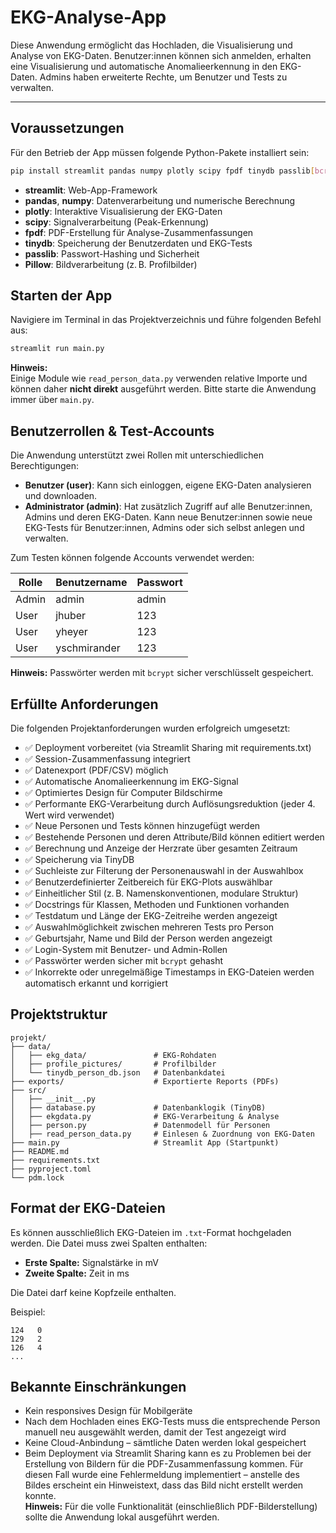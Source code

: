 # EKG-Analyse-App

Diese Anwendung ermöglicht das Hochladen, die Visualisierung und Analyse von EKG-Daten. Benutzer:innen können sich anmelden, erhalten eine Visualisierung und automatische Anomalieerkennung in den EKG-Daten. Admins haben erweiterte Rechte, um Benutzer und Tests zu verwalten.

---

## Voraussetzungen

Für den Betrieb der App müssen folgende Python-Pakete installiert sein:

```bash
pip install streamlit pandas numpy plotly scipy fpdf tinydb passlib[bcrypt] Pillow
```


- **streamlit**: Web-App-Framework  
- **pandas**, **numpy**: Datenverarbeitung und numerische Berechnung  
- **plotly**: Interaktive Visualisierung der EKG-Daten  
- **scipy**: Signalverarbeitung (Peak-Erkennung)  
- **fpdf**: PDF-Erstellung für Analyse-Zusammenfassungen  
- **tinydb**: Speicherung der Benutzerdaten und EKG-Tests  
- **passlib**: Passwort-Hashing und Sicherheit  
- **Pillow**: Bildverarbeitung (z. B. Profilbilder)

## Starten der App


Navigiere im Terminal in das Projektverzeichnis und führe folgenden Befehl aus:

```bash
streamlit run main.py
```

**Hinweis:**  
Einige Module wie `read_person_data.py` verwenden relative Importe und können daher **nicht direkt** ausgeführt werden. Bitte starte die Anwendung immer über `main.py`.


## Benutzerrollen & Test-Accounts

Die Anwendung unterstützt zwei Rollen mit unterschiedlichen Berechtigungen:

- **Benutzer (user)**: Kann sich einloggen, eigene EKG-Daten analysieren und downloaden.
- **Administrator (admin)**: Hat zusätzlich Zugriff auf alle Benutzer:innen, Admins und deren EKG-Daten. Kann neue Benutzer:innen sowie neue EKG-Tests für Benutzer:innen, Admins oder sich selbst anlegen und verwalten.

Zum Testen können folgende Accounts verwendet werden:

| Rolle   | Benutzername | Passwort |
|---------|--------------|----------|
| Admin   | admin        | admin    |
| User    | jhuber       | 123      |
| User    | yheyer       | 123      |
| User    | yschmirander | 123      |

**Hinweis:** Passwörter werden mit `bcrypt` sicher verschlüsselt gespeichert.

## Erfüllte Anforderungen

Die folgenden Projektanforderungen wurden erfolgreich umgesetzt:

- ✅ Deployment vorbereitet (via Streamlit Sharing mit requirements.txt)
- ✅ Session-Zusammenfassung integriert
- ✅ Datenexport (PDF/CSV) möglich
- ✅ Automatische Anomalieerkennung im EKG-Signal
- ✅ Optimiertes Design für Computer Bildschirme
- ✅ Performante EKG-Verarbeitung durch Auflösungsreduktion (jeder 4. Wert wird verwendet)
- ✅ Neue Personen und Tests können hinzugefügt werden
- ✅ Bestehende Personen und deren Attribute/Bild können editiert werden
- ✅ Berechnung und Anzeige der Herzrate über gesamten Zeitraum
- ✅ Speicherung via TinyDB
- ✅ Suchleiste zur Filterung der Personenauswahl in der Auswahlbox
- ✅ Benutzerdefinierter Zeitbereich für EKG-Plots auswählbar
- ✅ Einheitlicher Stil (z. B. Namenskonventionen, modulare Struktur)
- ✅ Docstrings für Klassen, Methoden und Funktionen vorhanden
- ✅ Testdatum und Länge der EKG-Zeitreihe werden angezeigt
- ✅ Auswahlmöglichkeit zwischen mehreren Tests pro Person
- ✅ Geburtsjahr, Name und Bild der Person werden angezeigt
- ✅ Login-System mit Benutzer- und Admin-Rollen
- ✅ Passwörter werden sicher mit `bcrypt` gehasht
- ✅ Inkorrekte oder unregelmäßige Timestamps in EKG-Dateien werden automatisch erkannt und korrigiert

## Projektstruktur

```text
projekt/
├── data/
│   ├── ekg_data/               # EKG-Rohdaten
│   ├── profile_pictures/       # Profilbilder
│   └── tinydb_person_db.json   # Datenbankdatei
├── exports/                    # Exportierte Reports (PDFs)
├── src/
│   ├── __init__.py
│   ├── database.py             # Datenbanklogik (TinyDB)
│   ├── ekgdata.py              # EKG-Verarbeitung & Analyse
│   ├── person.py               # Datenmodell für Personen
│   ├── read_person_data.py     # Einlesen & Zuordnung von EKG-Daten
├── main.py                     # Streamlit App (Startpunkt)
├── README.md
├── requirements.txt
├── pyproject.toml
└── pdm.lock
```

## Format der EKG-Dateien

Es können ausschließlich EKG-Dateien im `.txt`-Format hochgeladen werden. Die Datei muss zwei Spalten enthalten:

- **Erste Spalte:** Signalstärke in mV  
- **Zweite Spalte:** Zeit in ms

Die Datei darf keine Kopfzeile enthalten.

Beispiel:

```
124   0
129   2
126   4
...
```

## Bekannte Einschränkungen

- Kein responsives Design für Mobilgeräte   
- Nach dem Hochladen eines EKG-Tests muss die entsprechende Person manuell neu ausgewählt werden, damit der Test angezeigt wird  
- Keine Cloud-Anbindung – sämtliche Daten werden lokal gespeichert  
- Beim Deployment via Streamlit Sharing kann es zu Problemen bei der Erstellung von Bildern für die PDF-Zusammenfassung kommen. Für diesen Fall wurde eine Fehlermeldung implementiert – anstelle des Bildes erscheint ein Hinweistext, dass das Bild nicht erstellt werden konnte.  
  **Hinweis:** Für die volle Funktionalität (einschließlich PDF-Bilderstellung) sollte die Anwendung lokal ausgeführt werden.